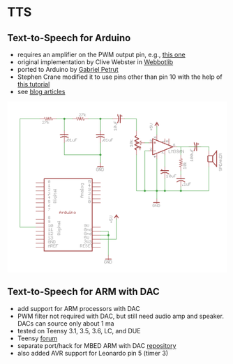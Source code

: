 # TTS

## Text-to-Speech for Arduino

- requires an amplifier on the PWM output pin, e.g., [this one](http://www.tinyurl.com/magicmouth/)
- original implementation by Clive Webster in [Webbotlib](http://webbot.org.uk/iPoint/30.page)
- ported to Arduino by [Gabriel Petrut](http://www.tehnorama.ro/minieric-modulul-de-control-si-sinteza-vocala/)
- Stephen Crane modified it to use pins other than pin 10 with the help of [this tutorial](https://sites.google.com/site/qeewiki/books/avr-guide/pwm-on-the-atmega328)
- see [blog articles](http://programmablehardware.blogspot.ie/search/label/tts)

![alt tag](images/Arduino-LM386.png)

## Text-to-Speech for ARM with DAC

- add support for ARM processors with DAC
- PWM filter not required with DAC, but still need audio amp and speaker. DACs can source only about 1 ma
- tested on Teensy 3.1, 3.5, 3.6, LC, and DUE
- Teensy [forum](https://forum.pjrc.com/threads/44587-TTS-(Text-to-Speech)-Library-Port)
- separate port/hack for MBED ARM with DAC [repository](https://developer.mbed.org/users/manitou/code/tts/)
- also added AVR support for Leonardo pin 5 (timer 3)
